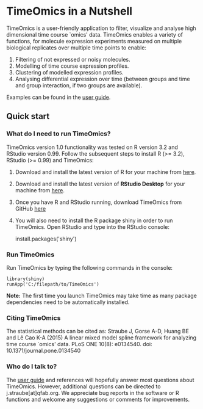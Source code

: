 # TimeOmics in a Nutshell #

TimeOmics is a user-friendly application to filter, visualize and analyse high dimensional time course `omics' data. TimeOmics enables a variety of functions, for molecule expression experiments measured on multiple biological replicates over multiple time points to enable: 

1.  Filtering of not expressed or noisy molecules.
2.  Modelling of time course expression profiles.
3.  Clustering of modelled expression profiles.
4.  Analysing differential expression over time (between groups and time and group interaction, if two groups are available).

Examples can be found in the [user guide](https://github.com/JStrau/TimeOmics/tree/master/TimeOmics/www/UserGuide.pdf).

## Quick start ##
### What do I need to run TimeOmics? ###
TimeOmics version 1.0 functionality was tested on R version 3.2 and RStudio version 0.99. 
Follow the subsequent steps to install R (>= 3.2), RStudio (>= 0.99) and TimeOmics:

1. Download and install the latest version of R for your machine from [here](https://cran.r-project.org/bin/windows/base/).
2. Download and install the latest version of  **RStudio Desktop** for your machine from [here](https://www.rstudio.com/products/rstudio/#Desktop).
3. Once you have R and RStudio running, download TimeOmics from GitHub [here](https://github.com/JStrau/TimeOmics)
4. You will also need to install the R package shiny in order to run TimeOmics. Open RStudio and type into the RStudio console:


    install.packages('shiny')



### Run TimeOmics ###
Run TimeOmics by typing the following commands in the console:

    library(shiny)
    runApp('C:/filepath/to/TimeOmics')
    

**Note:** The first time you launch TimeOmics may take time as many package dependencies need to be  automatically installed. 

### Citing TimeOmics ###

The statistical methods can be cited as:
Straube J, Gorse A-D, Huang BE and Lê Cao K-A (2015)
A linear mixed model spline framework for analyzing time course `omics' data.
PLoS ONE 10(8): e0134540. doi: 10.1371/journal.pone.0134540


### Who do I talk to? ###
The [user guide](https://github.com/JStrau/TimeOmics/tree/master/TimeOmics/www/UserGuide.pdf) and references will hopefully answer most questions about TimeOmics. However, additional questions can be directed to j.straube[at]qfab.org.
We appreciate bug reports in the software or R functions and welcome any suggestions or comments for improvements.
